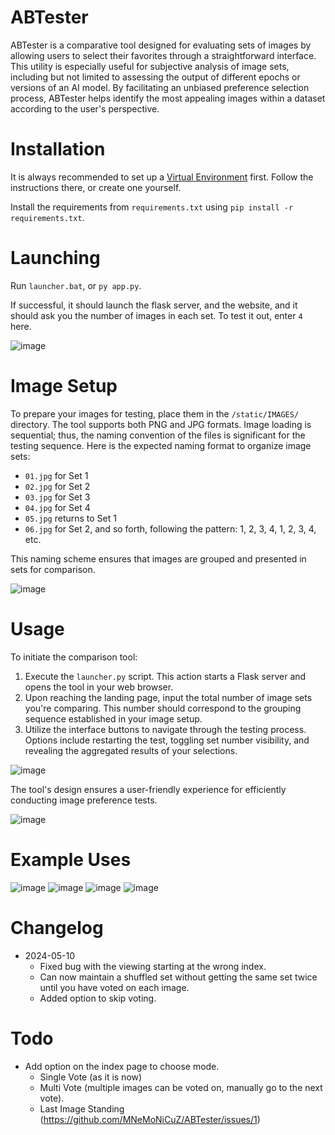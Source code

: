 # ABTester
ABTester is a comparative tool designed for evaluating sets of images by allowing users to select their favorites through a straightforward interface. This utility is especially useful for subjective analysis of image sets, including but not limited to assessing the output of different epochs or versions of an AI model. By facilitating an unbiased preference selection process, ABTester helps identify the most appealing images within a dataset according to the user's perspective.

# Installation
It is always recommended to set up a [Virtual Environment](https://github.com/MNeMoNiCuZ/venv_create) first. Follow the instructions there, or create one yourself.

Install the requirements from `requirements.txt` using `pip install -r requirements.txt`.

# Launching
Run `launcher.bat`, or `py app.py`.

If successful, it should launch the flask server, and the website, and it should ask you the number of images in each set. To test it out, enter `4` here.

![image](https://github.com/MNeMoNiCuZ/ABTester/assets/60541708/388538c3-8b7b-43d7-92fa-88adbc722676)


# Image Setup
To prepare your images for testing, place them in the `/static/IMAGES/` directory. The tool supports both PNG and JPG formats. Image loading is sequential; thus, the naming convention of the files is significant for the testing sequence. Here is the expected naming format to organize image sets:

- `01.jpg` for Set 1
- `02.jpg` for Set 2
- `03.jpg` for Set 3
- `04.jpg` for Set 4
- `05.jpg` returns to Set 1
- `06.jpg` for Set 2, and so forth, following the pattern: 1, 2, 3, 4, 1, 2, 3, 4, etc.

This naming scheme ensures that images are grouped and presented in sets for comparison.

![image](https://github.com/MNeMoNiCuZ/ABTester/assets/60541708/60663171-a86b-4416-af4b-b8f94abd945e)

# Usage
To initiate the comparison tool:

1. Execute the `launcher.py` script. This action starts a Flask server and opens the tool in your web browser.
2. Upon reaching the landing page, input the total number of image sets you're comparing. This number should correspond to the grouping sequence established in your image setup.
3. Utilize the interface buttons to navigate through the testing process. Options include restarting the test, toggling set number visibility, and revealing the aggregated results of your selections.

![image](https://github.com/MNeMoNiCuZ/ABTester/assets/60541708/e8a91261-1746-4610-af2b-ffda5d1708c8)

The tool's design ensures a user-friendly experience for efficiently conducting image preference tests.

![image](https://github.com/MNeMoNiCuZ/ABTester/assets/60541708/1a3661ac-e022-4467-879f-cc6b3fc00151)

# Example Uses
![image](https://github.com/MNeMoNiCuZ/ABTester/assets/60541708/847b3b08-f723-49e6-a036-eab9c18d4d7b)
![image](https://github.com/MNeMoNiCuZ/ABTester/assets/60541708/2bb9eb42-e0f8-426e-87dd-13cf50a8c0a4)
![image](https://github.com/MNeMoNiCuZ/ABTester/assets/60541708/2e7842ab-6e56-40c4-8934-7c1825814d9b)
![image](https://github.com/MNeMoNiCuZ/ABTester/assets/60541708/fdf86ed3-c551-4b53-93b7-43d24c45a2be)

# Changelog
- 2024-05-10
   - Fixed bug with the viewing starting at the wrong index.
   - Can now maintain a shuffled set without getting the same set twice until you have voted on each image.
   - Added option to skip voting.
 
# Todo
- Add option on the index page to choose mode.
  - Single Vote (as it is now)
  - Multi Vote (multiple images can be voted on, manually go to the next vote).
  - Last Image Standing (https://github.com/MNeMoNiCuZ/ABTester/issues/1)
